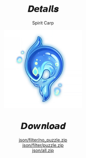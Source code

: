 <body>
  <div align="center">
    <h1>𝑫𝙚𝒕𝙖𝒊𝙡𝒔</h1>
    <p>Spirit Carp</p>
    <img src=item.webp>
    <h1>𝘿𝒐𝙬𝒏𝙡𝒐𝙖𝒅</h1>
    <a href="https://github.com/Minato0211/minato-jsons/raw/main/oculus/SpiritCarp/4.4/json/Filter/No%20puzzle/nopuzzle.zip">json/filter/no_puzzle.zip</a></br>
    <a href="https://github.com/Minato0211/minato-jsons/raw/main/oculus/SpiritCarp/4.4/json/Filter/Puzzle/puzzle.zip">json/filter/puzzle.zip</a></br>
    <a href="https://github.com/Minato0211/minato-jsons/raw/main/oculus/SpiritCarp/4.4/json/all/all.zip">json/all.zip</a></br>
  </div>
</body>
